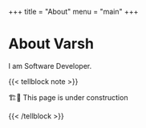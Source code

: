 +++
title = "About"
menu = "main"
+++

# About Varsh

I am Software Developer.


{{< tellblock note >}}

🏗️🚧 This page is under construction

{{< /tellblock >}}
